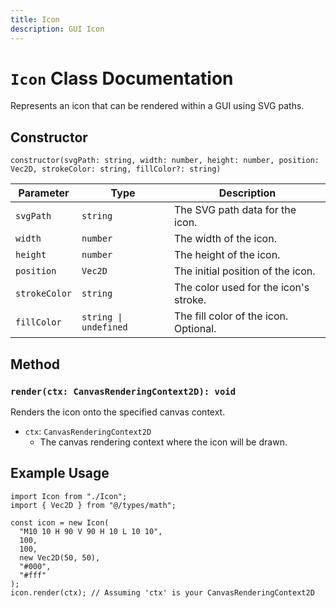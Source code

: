 ```yaml
---
title: Icon
description: GUI Icon
---
```


# `Icon` Class Documentation

Represents an icon that can be rendered within a GUI using SVG paths.

## Constructor

```tsx
constructor(svgPath: string, width: number, height: number, position: Vec2D, strokeColor: string, fillColor?: string)
```

| Parameter     | Type                  | Description                           |
| ------------- | --------------------- | ------------------------------------- |
| `svgPath`     | `string`              | The SVG path data for the icon.       |
| `width`       | `number`              | The width of the icon.                |
| `height`      | `number`              | The height of the icon.               |
| `position`    | `Vec2D`               | The initial position of the icon.     |
| `strokeColor` | `string`              | The color used for the icon's stroke. |
| `fillColor`   | `string \| undefined` | The fill color of the icon. Optional. |

## Method

### `render(ctx: CanvasRenderingContext2D): void`

Renders the icon onto the specified canvas context.

- `ctx`: `CanvasRenderingContext2D`
  - The canvas rendering context where the icon will be drawn.

## Example Usage

```tsx
import Icon from "./Icon";
import { Vec2D } from "@/types/math";

const icon = new Icon(
  "M10 10 H 90 V 90 H 10 L 10 10",
  100,
  100,
  new Vec2D(50, 50),
  "#000",
  "#fff"
);
icon.render(ctx); // Assuming 'ctx' is your CanvasRenderingContext2D
```

